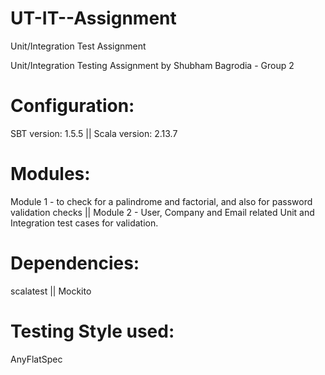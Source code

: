 # UT-IT--Assignment
Unit/Integration Test Assignment


Unit/Integration Testing Assignment by Shubham Bagrodia - Group 2

# Configuration:

SBT version: 1.5.5
|| Scala version: 2.13.7

# Modules:

Module 1 - to check for a palindrome and factorial, and also for password validation checks
|| Module 2 - User, Company and Email related Unit and Integration test cases for validation.

# Dependencies:

scalatest
|| Mockito

# Testing Style used:

AnyFlatSpec
